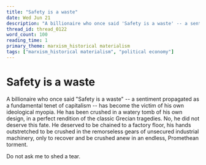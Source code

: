 ```yaml
---
title: "Safety is a waste"
date: Wed Jun 21
description: "A billionaire who once said 'Safety is a waste' -- a sentiment propagated as a fundamental tenet of capitalism -- has become the victim of his own ideological..."
thread_id: thread_0122
word_count: 100
reading_time: 1
primary_theme: marxism_historical materialism
tags: ["marxism_historical materialism", "political economy"]
---
```


# Safety is a waste

A billionaire who once said "Safety is a waste" -- a sentiment propagated as a fundamental tenet of capitalism -- has become the victim of his own ideological myopia. He has been crushed in a watery tomb of his own design, in a perfect rendition of the classic Grecian tragedies. No, he did not deserve this fate. He deserved to be chained to a factory floor, his hands outstretched to be crushed in the remorseless gears of unsecured industrial machinery, only to recover and be crushed anew in an endless, Promethean torment.

Do not ask me to shed a tear.